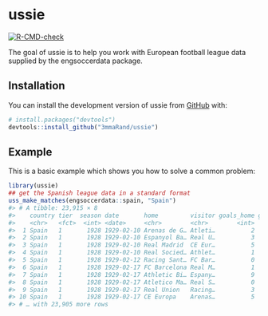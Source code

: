 
<!-- README.md is generated from README.Rmd. Please edit that file -->

# ussie

<!-- badges: start -->

[![R-CMD-check](https://github.com/3mmaRand/ussie/actions/workflows/R-CMD-check.yaml/badge.svg)](https://github.com/3mmaRand/ussie/actions/workflows/R-CMD-check.yaml)
<!-- badges: end -->

The goal of ussie is to help you work with European football league data
supplied by the engsoccerdata package.

## Installation

You can install the development version of ussie from
[GitHub](https://github.com/) with:

``` r
# install.packages("devtools")
devtools::install_github("3mmaRand/ussie")
```

## Example

This is a basic example which shows you how to solve a common problem:

``` r
library(ussie)
## get the Spanish league data in a standard format
uss_make_matches(engsoccerdata::spain, "Spain")
#> # A tibble: 23,915 × 8
#>    country tier  season date       home         visitor goals_home goals_visitor
#>    <chr>   <fct>  <int> <date>     <chr>        <chr>        <int>         <int>
#>  1 Spain   1       1928 1929-02-10 Arenas de G… Atleti…          2             3
#>  2 Spain   1       1928 1929-02-10 Espanyol Ba… Real U…          3             2
#>  3 Spain   1       1928 1929-02-10 Real Madrid  CE Eur…          5             0
#>  4 Spain   1       1928 1929-02-10 Real Socied… Athlet…          1             1
#>  5 Spain   1       1928 1929-02-12 Racing Sant… FC Bar…          0             2
#>  6 Spain   1       1928 1929-02-17 FC Barcelona Real M…          1             2
#>  7 Spain   1       1928 1929-02-17 Athletic Bi… Espany…          9             0
#>  8 Spain   1       1928 1929-02-17 Atletico Ma… Real S…          0             3
#>  9 Spain   1       1928 1929-02-17 Real Union   Racing…          3             1
#> 10 Spain   1       1928 1929-02-17 CE Europa    Arenas…          5             2
#> # … with 23,905 more rows
```
